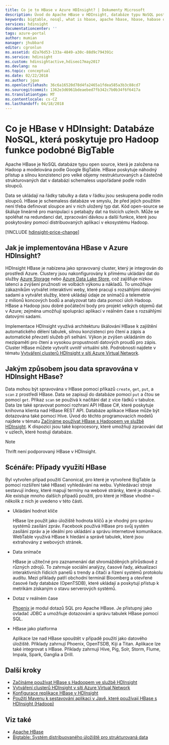 ```yaml
---
title: Co je to HBase v Azure HDInsight? | Dokumenty Microsoft
description: Úvod do Apache HBase v HDInsight, databáze typu NoSQL postavené na Hadoop. Další informace o případech použití a porovnání HBase s dalšími clustery Hadoop.
keywords: bigtable, nosql, what is hbase, apache hbase, hbase, habase overview
services: hdinsight
documentationcenter: ''
tags: azure-portal
author: mumian
manager: jhubbard
editor: cgronlun
ms.assetid: d2a76d53-133a-4849-a30c-88d9c794391c
ms.service: hdinsight
ms.custom: hdinsightactive,hdiseo17may2017
ms.devlang: na
ms.topic: conceptual
ms.date: 02/22/2018
ms.author: jgao
ms.openlocfilehash: 36c6a16520d78d4fa2465a1fdea585a3b3c88cd7
ms.sourcegitcommit: 1362e3d6961bdeaebed7fb342c7b0b34f6f6417a
ms.translationtype: MT
ms.contentlocale: cs-CZ
ms.lasthandoff: 04/18/2018
---
```

# <a name="what-is-hbase-in-hdinsight-a-nosql-database-that-provides-bigtable-like-capabilities-for-hadoop"></a>Co je HBase v HDInsight: Databáze NoSQL, která poskytuje pro Hadoop funkce podobné BigTable
Apache HBase je NoSQL databáze typu open source, která je založena na Hadoop a modelována podle Google BigTable. HBase poskytuje náhodný přístup a silnou konzistenci pro velké objemy nestrukturovaných a částečně strukturovaných dat v databázi schemaless uspořádané podle rodin sloupců.

Data se ukládají na řádky tabulky a data v řádku jsou seskupena podle rodin sloupců. HBase je schemaless databáze ve smyslu, že před jejich použitím není třeba definovat sloupce ani v nich uložený typ dat. Kód open-source se škáluje lineárně pro manipulaci s petabajty dat na tisících uzlech. Může se spoléhat na redundanci dat, zpracování dávkou a další funkce, které jsou poskytovány pomocí distribuovaných aplikací v ekosystému Hadoop.

[!INCLUDE [hdinsight-price-change](../../../includes/hdinsight-enhancements.md)]

## <a name="how-is-hbase-implemented-in-azure-hdinsight"></a>Jak je implementována HBase v Azure HDInsight?
HDInsight HBase je nabízena jako spravovaný cluster, který je integrován do prostředí Azure. Clustery jsou nakonfigurovány k přímému ukládání dat do služby [Azure Storage](./../hdinsight-hadoop-use-blob-storage.md) nebo [Azure Data Lake Store](./../hdinsight-hadoop-use-data-lake-store.md), což zajišťuje nízkou latenci a zvýšení pružnosti ve volbách výkonu a nákladů. To umožňuje zákazníkům vytvářet interaktivní weby, které pracují s rozsáhlými datovými sadami a vytvářet služby, které ukládají údaje ze snímačů a telemetrie z milionů koncových bodů a analyzovat tato data pomocí úloh Hadoop. HBase a Hadoop jsou dobré počáteční body pro projekt velkých objemů dat v Azure; zejména umožňují spolupráci aplikací v reálném čase s rozsáhlými datovými sadami.

Implementace HDInsight využívá architekturu škálování HBase k zajištění automatického dělení tabulek, silnou konzistenci pro čtení a zápis a automatické převzetí služeb při selhání. Výkon je zvýšen ukládáním do mezipaměti pro čtení a vysokou propustností datových proudů pro zápis. Cluster HBase můžete vytvořit uvnitř virtuální sítě. Podrobnosti najdete v tématu [Vytváření clusterů HDInsight v síti Azure Virtual Network](./apache-hbase-provision-vnet.md).

## <a name="how-is-data-managed-in-hdinsight-hbase"></a>Jakým způsobem jsou data spravována v HDInsight HBase?
Data mohou být spravována v HBase pomocí příkazů `create`, `get`, `put`, a `scan` z prostředí HBase. Data se zapisují do databáze pomocí `put` a čtou se pomocí `get`. Příkaz `scan` se používá k načítání dat z více řádků v tabulce. Data lze také spravovat pomocí rozhraní API HBase C#, které poskytuje knihovna klienta nad HBase REST API. Databáze aplikace HBase může být dotazována také pomocí Hive. Úvod do těchto programovacích modelů najdete v tématu [Začínáme používat HBase s Hadoopem ve službě HDInsight](./apache-hbase-tutorial-get-started-linux.md). K dispozici jsou také koprocesory, které umožňují zpracování dat v uzlech, které hostují databáze.

> [!NOTE]
> Thrift není podporovaný HBase v HDInsight.
>

## <a name="scenarios-use-cases-for-hbase"></a>Scénáře: Případy využití HBase
Byl vytvořen případ použití Canonical, pro které je vytvořené BigTable (a pomocí rozšíření také HBase) vyhledávání na webu. Vyhledávací stroje sestavují indexy, které mapují termíny na webové stránky, které je obsahují. Ale existuje mnoho dalších případů použití, pro které je HBase vhodné – několik z nich je uvedeno v této části.

* Ukládání hodnot klíče
  
    HBase lze použít jako úložiště hodnota klíčů a je vhodný pro správu systémů zasílání zpráv. Facebook používá HBase pro svůj systém zasílání zpráv a je ideální pro ukládání a správu internetové komunikace. WebTable využívá HBase k hledání a správě tabulek, které jsou extrahovány z webových stránek.
* Data snímače
  
    HBase je užitečné pro zaznamenání dat shromážděných přírůstkově z různých zdrojů. To zahrnuje sociální analýzy, časové řady, aktualizaci interaktivních řídicích panelů s trendy a čítači a řízení systémů protokolu auditu. Mezi příklady patří obchodní terminál Bloomberg a otevřené časové řady databáze (OpenTSDB), které ukládají a poskytují přístup k metrikám získaným o stavu serverových systémů.
* Dotaz v reálném čase
  
    [Phoenix](http://phoenix.apache.org/) je modul dotazů SQL pro Apache HBase. Je přístupný jako ovladač JDBC a umožňuje dotazování a správu tabulek HBase pomocí SQL.
* HBase jako platforma
  
    Aplikace lze nad HBase spouštět v případě použití jako datového úložiště. Příklady zahrnují Phoenix, OpenTSDB, Kiji a Titan. Aplikace lze také integrovat s HBase. Příklady zahrnují Hive, Pig, Solr, Storm, Flume, Impala, Spark, Ganglia a Drill.

## <a name="next-steps"></a>Další kroky
* [Začínáme používat HBase s Hadoopem ve službě HDInsight](./apache-hbase-tutorial-get-started-linux.md)
* [Vytváření clusterů HDInsight v síti Azure Virtual Network](./apache-hbase-provision-vnet.md)
* [Konfigurace replikace HBase v HDInsight](apache-hbase-replication.md)
* [Použití Mavenu k sestavování aplikací v Javě, které používají HBase s HDInsight (Hadoop)](./apache-hbase-build-java-maven-linux.md)

## <a name="see-also"></a>Viz také
* [Apache HBase](https://hbase.apache.org/)
* [Bigtable: Systém distribuovaného úložiště pro strukturovaná data](http://research.google.com/archive/bigtable.html)




